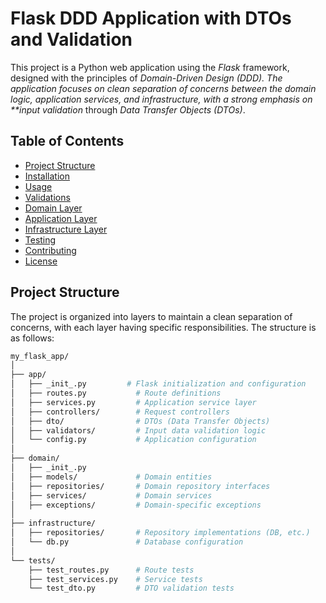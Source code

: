 # Flask DDD Application with DTOs and Validation

This project is a Python web application using the _Flask_ framework, designed with the principles of _Domain-Driven Design (DDD). The application focuses on clean separation of concerns between the domain logic, application services, and infrastructure, with a strong emphasis on \*\*input validation_ through _Data Transfer Objects (DTOs)_.

## Table of Contents

- [Project Structure](#project-structure)
- [Installation](#installation)
- [Usage](#usage)
- [Validations](#validations)
- [Domain Layer](#domain-layer)
- [Application Layer](#application-layer)
- [Infrastructure Layer](#infrastructure-layer)
- [Testing](#testing)
- [Contributing](#contributing)
- [License](#license)

## Project Structure

The project is organized into layers to maintain a clean separation of concerns, with each layer having specific responsibilities. The structure is as follows:

```bash
my_flask_app/
│
├── app/
│   ├── _init_.py         # Flask initialization and configuration
│   ├── routes.py           # Route definitions
│   ├── services.py         # Application service layer
│   ├── controllers/        # Request controllers
│   ├── dto/                # DTOs (Data Transfer Objects)
│   ├── validators/         # Input data validation logic
│   └── config.py           # Application configuration
│
├── domain/
│   ├── _init_.py
│   ├── models/             # Domain entities
│   ├── repositories/       # Domain repository interfaces
│   ├── services/           # Domain services
│   ├── exceptions/         # Domain-specific exceptions
│
├── infrastructure/
│   ├── repositories/       # Repository implementations (DB, etc.)
│   └── db.py               # Database configuration
│
└── tests/
    ├── test_routes.py      # Route tests
    ├── test_services.py    # Service tests
    └── test_dto.py         # DTO validation tests
```
